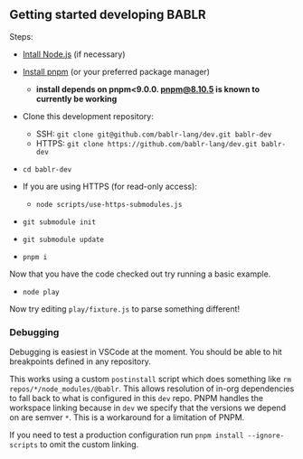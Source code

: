 ## Getting started developing BABLR

Steps:

- [Intall Node.js](https://nodejs.org/en/download/) (if necessary)
- [Install pnpm](https://pnpm.io/installation) (or your preferred package manager)

  - **install depends on pnpm<9.0.0. pnpm@8.10.5 is known to currently be working**

- Clone this development repository:
  - SSH: `git clone git@github.com/bablr-lang/dev.git bablr-dev`
  - HTTPS: `git clone https://github.com/bablr-lang/dev.git bablr-dev`
- `cd bablr-dev`
- If you are using HTTPS (for read-only access):
  - `node scripts/use-https-submodules.js`
- `git submodule init`
- `git submodule update`
- `pnpm i`

Now that you have the code checked out try running a basic example.

- `node play`

Now try editing `play/fixture.js` to parse something different!

### Debugging

Debugging is easiest in VSCode at the moment. You should be able to hit breakpoints defined in any repository.

This works using a custom `postinstall` script which does something like `rm repos/*/node_modules/@bablr`. This allows resolution of in-org dependencies to fall back to what is configured in this `dev` repo. PNPM handles the workspace linking because in `dev` we specify that the versions we depend on are semver `*`. This is a workaround for a limitation of PNPM.

If you need to test a production configuration run `pnpm install --ignore-scripts` to omit the custom linking.
